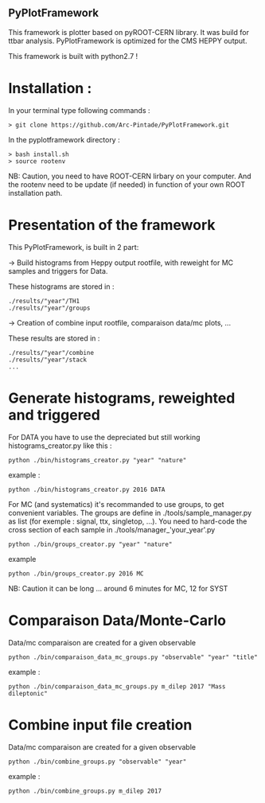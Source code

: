 
##   PyPlotFramework

This framework is plotter based on pyROOT-CERN library. It was build for ttbar analysis.
PyPlotFramework is optimized for the CMS HEPPY output.

This framework is built with python2.7 !

# Installation :

In your terminal type following commands : 

    > git clone https://github.com/Arc-Pintade/PyPlotFramework.git

In the pyplotframework directory :

    > bash install.sh
    > source rootenv

NB: Caution, you need to have ROOT-CERN lirbary on your computer. And the rootenv 
need to be update (if needed) in function of your own ROOT installation path.


# Presentation of the framework 

This PyPlotFramework, is built in 2 part: 

  -> Build histograms from Heppy output rootfile, with reweight for MC samples and 
  triggers for Data. 

  These histograms are stored in :

    ./results/"year"/TH1
    ./results/"year"/groups

  -> Creation of combine input rootfile, comparaison data/mc plots, ...

  These results are stored in :

    ./results/"year"/combine
    ./results/"year"/stack
    ...

# Generate histograms, reweighted and triggered

For DATA you have to use the depreciated but still working histograms_creator.py like this :

    python ./bin/histograms_creator.py "year" "nature"

example : 

    python ./bin/histograms_creator.py 2016 DATA


For MC (and systematics) it's recommanded to use groups, to get convenient variables.
The groups are define in ./tools/sample_manager.py as list (for exemple : signal, ttx, singletop, ...).
You need to hard-code the cross section of each sample in  ./tools/manager_'your_year'.py

    python ./bin/groups_creator.py "year" "nature"

example

    python ./bin/groups_creator.py 2016 MC

NB: Caution it can be long ... around 6 minutes for MC, 12 for SYST

# Comparaison Data/Monte-Carlo

Data/mc comparaison are created for a given observable

    python ./bin/comparaison_data_mc_groups.py "observable" "year" "title"

example : 

    python ./bin/comparaison_data_mc_groups.py m_dilep 2017 "Mass dileptonic"

# Combine input file creation 

Data/mc comparaison are created for a given observable

    python ./bin/combine_groups.py "observable" "year" 

example :

    python ./bin/combine_groups.py m_dilep 2017 

